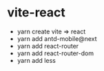 # vite-react

- yarn create vite => react
- yarn add antd-mobile@next
- yarn add react-router
- yarn add react-router-dom
- yarn add less
